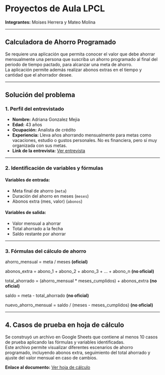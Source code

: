 # Proyectos de Aula LPCL

**Integrantes:** Moises Herrera y Mateo Molina

---

## Calculadora de Ahorro Programado

Se requiere una aplicación que permita conocer el valor que debe ahorrar mensualmente una persona que suscriba un ahorro programado al final del periodo de tiempo pactado, para alcanzar una meta de ahorro.  
La aplicación permite además realizar abonos extras en el tiempo y cantidad que el ahorrador desee.

---

## Solución del problema

### 1. Perfil del entrevistado

- **Nombre:** Adriana Gonzalez Mejia  
- **Edad:** 43 años  
- **Ocupación:** Analista de crédito  
- **Experiencia:** Lleva años ahorrando mensualmente para metas como vacaciones, estudio o gustos personales. No es financiera, pero sí muy organizada con sus metas.  
- **Link de la entrevista:** [Ver entrevista](https://drive.google.com/file/d/1dJfGLr8ntzFC1T09SV6Yael1X12K_EQU/view?usp=sharing)

---

### 2. Identificación de variables y fórmulas

#### Variables de entrada:

- Meta final de ahorro (`meta`)
- Duración del ahorro en meses (`meses`)
- Abonos extra (mes, valor) (`abonos`)

#### Variables de salida:

- Valor mensual a ahorrar  
- Total ahorrado a la fecha  
- Saldo restante por ahorrar  

---

### 3. Fórmulas del cálculo de ahorro

ahorro_mensual = meta / meses **(oficial)**

abonos_extra = abono_1 + abono_2 + abono_3 + ... + abono_n **(no oficial)**

total_ahorrado = (ahorro_mensual * meses_cumplidos) + abonos_extra **(no oficial)**

saldo = meta - total_ahorrado **(no oficial)**

nuevo_ahorro_mensual = saldo / (meses - meses_cumplidos) **(no oficial)**

---

## 4. Casos de prueba en hoja de cálculo

Se construyó un archivo en Google Sheets que contiene al menos 10 casos de prueba aplicando las fórmulas y variables identificadas.  
Este archivo permite visualizar diferentes escenarios de ahorro programado, incluyendo abonos extra, seguimiento del total ahorrado y ajuste del valor mensual en caso de cambios.

**Enlace al documento:** [Ver hoja de cálculo](https://docs.google.com/spreadsheets/d/1LvZmssoXyPGCphXX650ifGW0w8BjKPEnsEZLR5gztD4/edit?usp=sharing)

